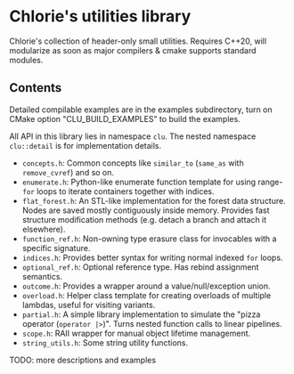 # Chlorie's utilities library

Chlorie's collection of header-only small utilities. Requires C++20, will modularize as soon as major compilers & cmake supports standard modules.

## Contents

Detailed compilable examples are in the examples subdirectory, turn on CMake option "CLU_BUILD_EXAMPLES" to build the examples. 

All API in this library lies in namespace `clu`. The nested namespace `clu::detail` is for implementation details.

- `concepts.h`: Common concepts like `similar_to` (`same_as` with `remove_cvref`) and so on.
- `enumerate.h`: Python-like enumerate function template for using range-`for` loops to iterate containers together with indices.
- `flat_forest.h`: An STL-like implementation for the forest data structure. Nodes are saved mostly contiguously inside memory. Provides fast structure modification methods (e.g. detach a branch and attach it elsewhere).
- `function_ref.h`: Non-owning type erasure class for invocables with a specific signature.
- `indices.h`: Provides better syntax for writing normal indexed `for` loops.
- `optional_ref.h`: Optional reference type. Has rebind assignment semantics.
- `outcome.h`: Provides a wrapper around a value/null/exception union.
- `overload.h`: Helper class template for creating overloads of multiple lambdas, useful for visiting variants.
- `partial.h`: A simple library implementation to simulate the "pizza operator (`operator |>`)". Turns nested function calls to linear pipelines.
- `scope.h`: RAII wrapper for manual object lifetime management.
- `string_utils.h`: Some string utility functions.

TODO: more descriptions and examples
